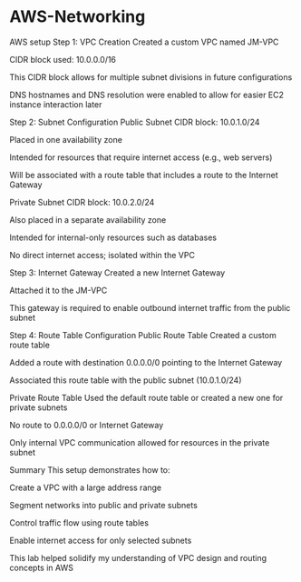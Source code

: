 # AWS-Networking
AWS setup 
Step 1: VPC Creation
Created a custom VPC named JM-VPC

CIDR block used: 10.0.0.0/16

This CIDR block allows for multiple subnet divisions in future configurations

DNS hostnames and DNS resolution were enabled to allow for easier EC2 instance interaction later

Step 2: Subnet Configuration
Public Subnet
CIDR block: 10.0.1.0/24

Placed in one availability zone

Intended for resources that require internet access (e.g., web servers)

Will be associated with a route table that includes a route to the Internet Gateway

Private Subnet
CIDR block: 10.0.2.0/24

Also placed in a separate availability zone

Intended for internal-only resources such as databases

No direct internet access; isolated within the VPC

Step 3: Internet Gateway
Created a new Internet Gateway

Attached it to the JM-VPC

This gateway is required to enable outbound internet traffic from the public subnet

Step 4: Route Table Configuration
Public Route Table
Created a custom route table

Added a route with destination 0.0.0.0/0 pointing to the Internet Gateway

Associated this route table with the public subnet (10.0.1.0/24)

Private Route Table
Used the default route table or created a new one for private subnets

No route to 0.0.0.0/0 or Internet Gateway

Only internal VPC communication allowed for resources in the private subnet

Summary
This setup demonstrates how to:

Create a VPC with a large address range

Segment networks into public and private subnets

Control traffic flow using route tables

Enable internet access for only selected subnets

This lab helped solidify my understanding of VPC design and routing concepts in AWS
